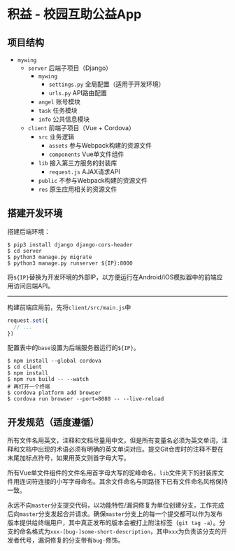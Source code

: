 # 积益 - 校园互助公益App

## 项目结构

* `mywing`
  * `server` 后端子项目（Django）
    * `mywing`
      * `settings.py` 全局配置（适用于开发环境）
      * `urls.py` API路由配置
    * `angel` 账号模块
    * `task` 任务模块
    * `info` 公共信息模块
  * `client` 前端子项目（Vue + Cordova）
    * `src` 业务逻辑
      * `assets` 参与Webpack构建的资源文件
      * `components` Vue单文件组件
    * `lib` 接入第三方服务的封装库
      * `request.js` AJAX请求API
    * `public` 不参与Webpack构建的资源文件
    * `res` 原生应用相关的资源文件

## 搭建开发环境

搭建后端环境：

```
$ pip3 install django django-cors-header
$ cd server
$ python3 manage.py migrate
$ python3 manage.py runserver ${IP}:8000
```

将`${IP}`替换为开发环境的外部IP，以方便运行在Android/iOS模拟器中的前端应用访问后端API。

----

构建前端应用前，先将`client/src/main.js`中

```js
request.set({
  // ...
})
```

配置表中的`base`设置为后端服务器运行的`${IP}`。

```
$ npm install --global cordova
$ cd client
$ npm install
$ npm run build -- --watch
# 再打开一个终端
$ cordova platform add browser
$ cordova run browser --port=8080 -- --live-reload
```

## 开发规范（适度遵循）

所有文件名用英文，注释和文档尽量用中文，但是所有变量名必须为英文单词，注释和文档中出现的术语必须有明确的英文单词对应。提交Git仓库时的注释不要在末尾加标点符号，如果用英文则首字母大写。

所有Vue单文件组件的文件名用首字母大写的驼峰命名，`lib`文件夹下的封装库文件用连词符连接的小写字母命名。其余文件命名与同路径下已有文件命名风格保持一致。

永远不向`master`分支提交代码，以功能特性/漏洞修复为单位创建分支，工作完成后向`master`分支发起合并请求。确保`master`分支上的每一个提交都可以作为发布版本提供给终端用户，其中真正发布的版本会被打上附注标签（`git tag -a`）。分支的命名格式为`xxx-[bug-]some-short-description`，其中`xxx`为负责该分支的开发者代号，漏洞修复的分支带有`bug-`修饰。
